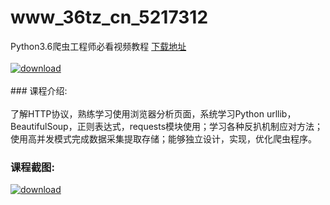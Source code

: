 # www_36tz_cn_5217312
Python3.6爬虫工程师必看视频教程
[下载地址](http://www.36tz.cn/article/5217312 "下载地址")
<br/></br>[![download](http://36tz.cn/muke_img/2020_12_1-139-300x166.png "下载地址")](http://www.36tz.cn/article/5217312 "下载地址")
<br/></br>### 课程介绍:<br/></br>了解HTTP协议，熟练学习使用浏览器分析页面，系统学习Python urllib，BeautifulSoup，正则表达式，requests模块使用；学习各种反扒机制应对方法；使用高并发模式完成数据采集提取存储；能够独立设计，实现，优化爬虫程序。

### 课程截图:
[![download](http://36tz.cn/muke_img/2020_12_2-133.png "下载地址")](http://www.36tz.cn/article/5217312 "下载地址")
